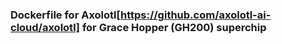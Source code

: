 ### Dockerfile for Axolotl[https://github.com/axolotl-ai-cloud/axolotl] for Grace Hopper (GH200) superchip
